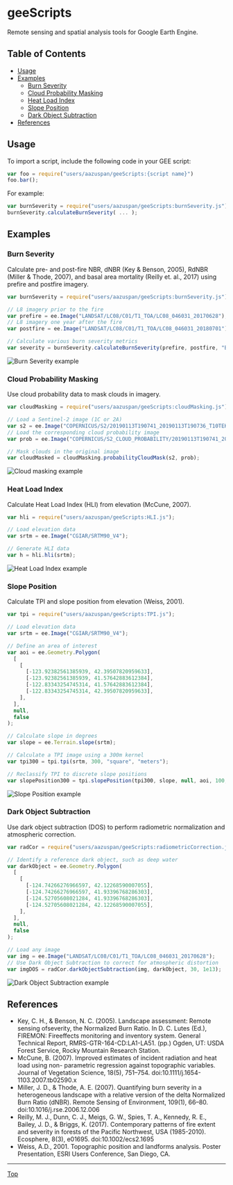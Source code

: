 # geeScripts
Remote sensing and spatial analysis tools for Google Earth Engine.

## Table of Contents
- [Usage](https://github.com/aazuspan/geeScripts#Usage)
- [Examples](https://github.com/aazuspan/geeScripts#Examples)
  * [Burn Severity](https://github.com/aazuspan/geeScripts#Burn-Severity)
  * [Cloud Probability Masking](https://github.com/aazuspan/geeScripts#Cloud-Probability-Masking)
  * [Heat Load Index](https://github.com/aazuspan/geeScripts#Heat-Load-Index)
  * [Slope Position](https://github.com/aazuspan/geeScripts#Slope-Position)
  * [Dark Object Subtraction](https://github.com/aazuspan/geeScripts#Dark-Object-Subtraction)
- [References](https://github.com/aazuspan/geeScripts#References)

## Usage
To import a script, include the following code in your GEE script:
```javascript
var foo = require("users/aazuspan/geeScripts:{script name}")
foo.bar();
```

For example:
```javascript
var burnSeverity = require("users/aazuspan/geeScripts:burnSeverity.js")
burnSeverity.calculateBurnSeverity( ... );
```

## Examples
### Burn Severity
Calculate pre- and post-fire NBR, dNBR (Key & Benson, 2005), RdNBR (Miller & Thode, 2007), and basal area mortality (Reilly et. al., 2017) using prefire and postfire imagery.

```javascript
var burnSeverity = require("users/aazuspan/geeScripts:burnSeverity.js");

// L8 imagery prior to the fire
var prefire = ee.Image("LANDSAT/LC08/C01/T1_TOA/LC08_046031_20170628");
// L8 imagery one year after the fire
var postfire = ee.Image("LANDSAT/LC08/C01/T1_TOA/LC08_046031_20180701");

// Calculate various burn severity metrics
var severity = burnSeverity.calculateBurnSeverity(prefire, postfire, "B5", "B6");
```
![Burn Severity example](https://i.imgur.com/wEaOgaQ.png)

### Cloud Probability Masking
Use cloud probability data to mask clouds in imagery.

```javascript
var cloudMasking = require("users/aazuspan/geeScripts:cloudMasking.js");

// Load a Sentinel-2 image (1C or 2A)
var s2 = ee.Image("COPERNICUS/S2/20190113T190741_20190113T190736_T10TEK");
// Load the corresponding cloud probability image
var prob = ee.Image("COPERNICUS/S2_CLOUD_PROBABILITY/20190113T190741_20190113T190736_T10TEK");

// Mask clouds in the original image
var cloudMasked = cloudMasking.probabilityCloudMask(s2, prob);
```

![Cloud masking example](https://i.imgur.com/P4oyNTH.png)

### Heat Load Index
Calculate Heat Load Index (HLI) from elevation (McCune, 2007).

```javascript
var hli = require("users/aazuspan/geeScripts:HLI.js");

// Load elevation data
var srtm = ee.Image("CGIAR/SRTM90_V4");

// Generate HLI data
var h = hli.hli(srtm);
```

![Heat Load Index example](https://i.imgur.com/nIe6Jcb.png)

### Slope Position
Calculate TPI and slope position from elevation (Weiss, 2001).

```javascript
var tpi = require("users/aazuspan/geeScripts:TPI.js");

// Load elevation data
var srtm = ee.Image("CGIAR/SRTM90_V4");

// Define an area of interest
var aoi = ee.Geometry.Polygon(
  [
    [
      [-123.92382561385939, 42.39507820959633],
      [-123.92382561385939, 41.57642883612384],
      [-122.83343254745314, 41.57642883612384],
      [-122.83343254745314, 42.39507820959633],
    ],
  ],
  null,
  false
);

// Calculate slope in degrees
var slope = ee.Terrain.slope(srtm);

// Calculate a TPI image using a 300m kernel
var tpi300 = tpi.tpi(srtm, 300, "square", "meters");

// Reclassify TPI to discrete slope positions
var slopePosition300 = tpi.slopePosition(tpi300, slope, null, aoi, 100, 1e12);
```

![Slope Position example](https://i.imgur.com/v7ZqBfR.png)

### Dark Object Subtraction
Use dark object subtraction (DOS) to perform radiometric normalization and atmospheric correction.
```javascript
var radCor = require("users/aazuspan/geeScripts:radiometricCorrection.js");

// Identify a reference dark object, such as deep water
var darkObject = ee.Geometry.Polygon(
  [
    [
      [-124.74266276966597, 42.12268590007055],
      [-124.74266276966597, 41.93396768286303],
      [-124.52705608021284, 41.93396768286303],
      [-124.52705608021284, 42.12268590007055],
    ],
  ],
  null,
  false
);

// Load any image
var img = ee.Image("LANDSAT/LC08/C01/T1_TOA/LC08_046031_20170628");
// Use Dark Object Subtraction to correct for atmospheric distortion
var imgDOS = radCor.darkObjectSubtraction(img, darkObject, 30, 1e13);
```
![Dark Object Subtraction example](https://i.imgur.com/lVY156s.png)


## References
- Key, C. H., & Benson, N. C. (2005). Landscape assessment: Remote sensing ofseverity, the Normalized Burn Ratio. In D. C. Lutes (Ed.), FIREMON: Fireeffects monitoring and inventory system. General Technical Report, RMRS-GTR-164-CD:LA1-LA51. (pp.) Ogden, UT: USDA Forest Service, Rocky Mountain Research Station.
- McCune, B. (2007). Improved estimates of incident radiation and heat load using non- parametric regression against topographic variables. Journal of Vegetation Science, 18(5), 751–754. doi:10.1111/j.1654-1103.2007.tb02590.x 
- Miller, J. D., & Thode, A. E. (2007). Quantifying burn severity in a heterogeneous landscape with a relative version of the delta Normalized Burn Ratio (dNBR). Remote Sensing of Environment, 109(1), 66–80. doi:10.1016/j.rse.2006.12.006
- Reilly, M. J., Dunn, C. J., Meigs, G. W., Spies, T. A., Kennedy, R. E., Bailey, J. D., & Briggs, K. (2017). Contemporary patterns of fire extent and severity in forests of the Pacific Northwest, USA (1985-2010). Ecosphere, 8(3), e01695. doi:10.1002/ecs2.1695 
- Weiss, A.D., 2001. Topographic position and landforms analysis. Poster Presentation,
ESRI Users Conference, San Diego, CA.  

---
[Top](https://github.com/aazuspan/geeScripts#geeScripts)
